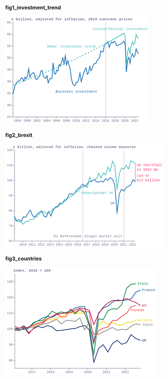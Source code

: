 ### fig1_investment_trend
!["fig1_investment_trend"](visualisation/fig1_investment_trend.png "fig1_investment_trend")

### fig2_brexit
!["fig2_brexit"](visualisation/fig2_brexit.png "fig2_brexit")

### fig3_countries
!["fig3_countries"](visualisation/fig3_countries.png "fig3_countries")

